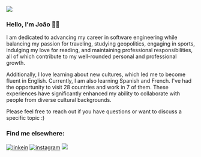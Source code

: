 ![](https://komarev.com/ghpvc/?username=joaovfraga&color=orange)

### Hello, I’m João 👋🏼 

I am dedicated to advancing my career in software engineering while balancing my passion for traveling, studying geopolitics, engaging in sports, indulging my love for reading, and maintaining professional responsibilities, all of which contribute to my well-rounded personal and professional growth.

Additionally, I love learning about new cultures, which led me to become fluent in English. Currently, I am also learning Spanish and French. I've had the opportunity to visit 28 countries and work in 7 of them. These experiences have significantly enhanced my ability to collaborate with people from diverse cultural backgrounds. 

Please feel free to reach out if you have questions or want to discuss a specific topic :)

### Find me elsewhere:
<div>
  <a href="https://www.linkedin.com/in/joaovfraga/" target="_blank"><img src="https://img.shields.io/badge/LinkedIn-0A66C2.svg?style=for-the-badge&logo=LinkedIn&logoColor=white" alt="linkein"></a>
  <a href="https://www.instagram.com/joaovfraga/" target="_blank"><img src="https://img.shields.io/badge/Instagram-E4405F.svg?style=for-the-badge&logo=Instagram&logoColor=white" alt="instagram"></a>
  <a href = "mailto:hello@joaofraga.com"><img src="https://img.shields.io/badge/-Gmail-%23333?style=for-the-badge&logo=gmail&logoColor=white" target="_blank"></a>  
</div>
